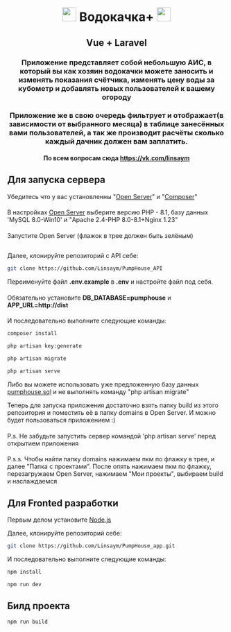 <h1 align="center"><img src="https://vuejs.org/logo.svg" height="32"/> Водокачка+ <img src="https://vuejs.org/logo.svg" height="32"/></h1>
<h2 align="center">Vue + Laravel</h2>
<h3 align="center">Приложение представляет собой небольшую АИС, в который вы как хозяин водокачки можете заносить и изменять показания счётчика, изменять цену воды за кубометр и добавлять новых пользователей к вашему огороду</h3>
<h3 align="center">Приложение же в свою очередь фильтрует и отображает(в зависимости от выбранного месяца) в таблице занесённых вами пользователей, а так же производит расчёты сколько каждый дачник должен вам заплатить.</h3>

<h4 align="center">По всем вопросам сюда <a href="https://vk.com/linsaym">https://vk.com/linsaym </a></h4>

## Для запуска сервера

Убедитесь что у вас установленны "<a href="">Open Server</a>" и "<a href="https://getcomposer.org/">Composer</a>"

####

В настройках <a href="">Open Server</a> выберите версию PHP - 8.1, базу данных 'MySQL 8.0-Win10' и "Apache 2.4-PHP
8.0-8.1+Nginx 1.23"

####

Запустите Open Server (флажок в трее должен быть зелёным)

##

Далее, клонируйте репозиторий c API себе:

```sh
git clone https://github.com/Linsaym/PumpHouse_API
```
Переименуйте файл <strong>.env.example</strong> в <strong>.env</strong> и настройте файл под себя.
####
Обязательно установите <strong>DB_DATABASE=pumphouse</strong> и <strong>APP_URL=http://dist</strong>
####
И последовательно выполните следующие команды:

```sh
composer install
```

```sh
php artisan key:generate
```

```sh
php artisan migrate
```

```sh
php artisan serve
```

Либо вы можете использовать уже предложенную базу
данных <a href='https://github.com/Linsaym/PumpHouse_API/blob/master/pumphouse.sql'>pumphouse.sql</a> и не выполнять
команду "php artisan migrate"

Теперь для запуска приложения достаточно взять папку build из этого репозитория и поместить её в папку domains в Open
Server. И можно будет пользоваться приложением :)

####

P.s. Не забудьте запустить сервер командой 'php artisan serve' перед открытием приложения

####

P.s.s. Чтобы найти папку domains нажимаем пкм по флажку в трее, и далее "Папка с проектами". После опять нажимаем пкм по
флажку, перезагружаем Open Server, нажимаем "Мои проекты", выбираем build и наслаждаемся

## Для Fronted разработки

<p>Первым делом установите <a href="https://nodejs.org/en">Node.js</a></p>
Далее, клонируйте репозиторий себе:

```sh
git clone https://github.com/Linsaym/PumpHouse_app.git
```

И последовательно выполните следующие команды:

```sh
npm install
```

```sh
npm run dev
```

## Билд проекта

```sh
npm run build
```
